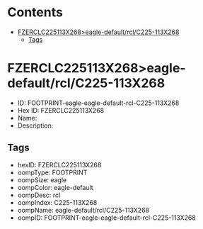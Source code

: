 



Contents
========

* [FZERCLC225113X268>eagle-default/rcl/C225-113X268](#fzerclc225113x268eagle-defaultrclc225-113x268)
	* [Tags](#tags)

# FZERCLC225113X268>eagle-default/rcl/C225-113X268

- ID: FOOTPRINT-eagle-eagle-default-rcl-C225-113X268
- Hex ID: FZERCLC225113X268
- Name: 
- Description: 

## Tags

- hexID: FZERCLC225113X268
- oompType: FOOTPRINT
- oompSize: eagle
- oompColor: eagle-default
- oompDesc: rcl
- oompIndex: C225-113X268
- oompName: eagle-default/rcl/C225-113X268
- oompID: FOOTPRINT-eagle-eagle-default-rcl-C225-113X268
